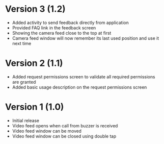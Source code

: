 # Version 3 (1.2)
* Added activity to send feedback directly from application
* Provided FAQ link in the feedback screen
* Showing the camera feed close to the top at first
* Camera feed window will now remember its last used position and use it next time

# Version 2 (1.1)
* Added request permissions screen to validate all required permissions are granted
* Added basic usage description on the request permissions screen

# Version 1 (1.0)
* Initial release
* Video feed opens when call from buzzer is received
* Video feed window can be moved
* Video feed window can be closed using double tap
